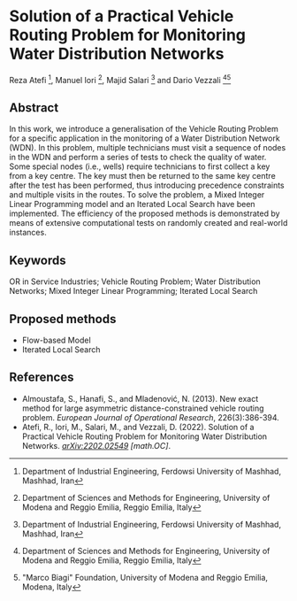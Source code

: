 # Solution of a Practical Vehicle Routing Problem for Monitoring Water Distribution Networks
Reza Atefi [^1], Manuel Iori [^2], Majid Salari [^1] and Dario Vezzali [^2][^3]

## Abstract
In this work, we introduce a generalisation of the Vehicle Routing Problem for a specific application in the monitoring of a Water Distribution Network (WDN). In this problem, multiple technicians must visit a sequence of nodes in the WDN and perform a series of tests to check the quality of water. Some special nodes (i.e., wells) require technicians to first collect a key from a key centre. The key must then be returned to the same key centre after the test has been performed, thus introducing precedence constraints and multiple visits in the routes. To solve the problem, a Mixed Integer Linear Programming model and an Iterated Local Search have been implemented. The efficiency of the proposed methods is demonstrated by means of extensive computational tests on randomly created and real-world instances.

## Keywords
OR in Service Industries; Vehicle Routing Problem; Water Distribution Networks; Mixed Integer Linear Programming; Iterated Local Search

## Proposed methods
- Flow-based Model
- Iterated Local Search

## References
- Almoustafa, S., Hanafi, S., and Mladenović, N. (2013). New exact method for large asymmetric distance-constrained vehicle routing problem. _European Journal of Operational Research_, 226(3):386-394.
- Atefi, R., Iori, M., Salari, M., and Vezzali, D. (2022). Solution of a Practical Vehicle Routing Problem for Monitoring Water Distribution Networks. _[arXiv:2202.02549](https://arxiv.org/abs/2202.02549) [math.OC]_.

[^1]: Department of Industrial Engineering, Ferdowsi University of Mashhad, Mashhad, Iran
[^2]: Department of Sciences and Methods for Engineering, University of Modena and Reggio Emilia, Reggio Emilia, Italy
[^3]: "Marco Biagi" Foundation, University of Modena and Reggio Emilia, Modena, Italy
